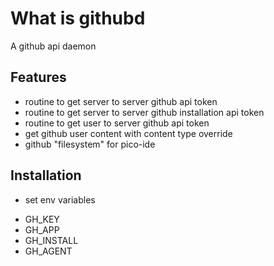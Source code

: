 # What is githubd
A github api daemon

## Features
- routine to get server to server github api token
- routine to get server to server github installation api token
- routine to get user to server github api token
- get github user content with content type override
- github "filesystem" for pico-ide

## Installation
* set env variables
- GH\_KEY
- GH\_APP
- GH\_INSTALL
- GH\_AGENT
